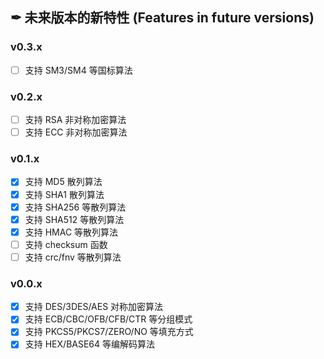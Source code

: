 ## ✒ 未来版本的新特性 (Features in future versions)

### v0.3.x

* [ ] 支持 SM3/SM4 等国标算法

### v0.2.x

* [ ] 支持 RSA 非对称加密算法
* [ ] 支持 ECC 非对称加密算法

### v0.1.x

* [x] 支持 MD5 散列算法
* [x] 支持 SHA1 散列算法
* [x] 支持 SHA256 等散列算法
* [x] 支持 SHA512 等散列算法
* [x] 支持 HMAC 等散列算法
* [ ] 支持 checksum 函数
* [ ] 支持 crc/fnv 等散列算法

### v0.0.x

* [x] 支持 DES/3DES/AES 对称加密算法
* [x] 支持 ECB/CBC/OFB/CFB/CTR 等分组模式
* [x] 支持 PKCS5/PKCS7/ZERO/NO 等填充方式
* [x] 支持 HEX/BASE64 等编解码算法